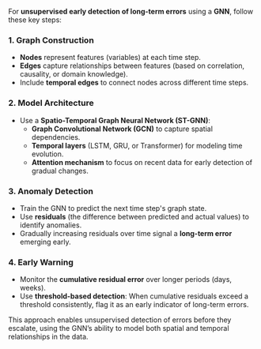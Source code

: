 For **unsupervised early detection of long-term errors** using a **GNN**, follow these key steps:

### 1. **Graph Construction**
   - **Nodes** represent features (variables) at each time step.
   - **Edges** capture relationships between features (based on correlation, causality, or domain knowledge).
   - Include **temporal edges** to connect nodes across different time steps.

### 2. **Model Architecture**
   - Use a **Spatio-Temporal Graph Neural Network (ST-GNN)**:
     - **Graph Convolutional Network (GCN)** to capture spatial dependencies.
     - **Temporal layers** (LSTM, GRU, or Transformer) for modeling time evolution.
     - **Attention mechanism** to focus on recent data for early detection of gradual changes.

### 3. **Anomaly Detection**
   - Train the GNN to predict the next time step's graph state.
   - Use **residuals** (the difference between predicted and actual values) to identify anomalies.
   - Gradually increasing residuals over time signal a **long-term error** emerging early.

### 4. **Early Warning**
   - Monitor the **cumulative residual error** over longer periods (days, weeks).
   - Use **threshold-based detection**: When cumulative residuals exceed a threshold consistently, flag it as an early indicator of long-term errors.

This approach enables unsupervised detection of errors before they escalate, using the GNN’s ability to model both spatial and temporal relationships in the data.